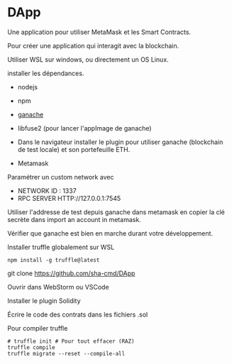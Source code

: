 # DApp

Une application pour utiliser MetaMask et les Smart Contracts.

Pour créer une application qui interagit avec la blockchain.

Utiliser WSL sur windows, ou directement un OS Linux.

installer les dépendances.

* nodejs
* npm
* [ganache](https://archive.trufflesuite.com/ganache/)
* libfuse2 (pour lancer l'appImage de ganache)

* Dans le navigateur installer le plugin pour utiliser ganache (blockchain de test locale) et son portefeuille ETH.

* Metamask

Paramétrer un custom network avec

* NETWORK ID : 1337
* RPC SERVER HTTP://127.0.0.1:7545

Utiliser l'addresse de test depuis ganache dans metamask en copier la clé secrète dans import an account in metamask.

Vérifier que ganache est bien en marche durant votre développement.

Installer truffle globalement sur WSL
```
npm install -g truffle@latest
```

git clone https://github.com/sha-cmd/DApp

Ouvrir dans WebStorm ou VSCode

Installer le plugin Solidity

Écrire le code des contrats dans les fichiers .sol

Pour compiler truffle
```
# truffle init # Pour tout effacer (RAZ)
truffle compile
truffle migrate --reset --compile-all
```